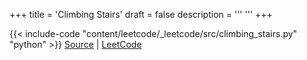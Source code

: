 +++
title = 'Climbing Stairs'
draft = false
description =  '''
'''
+++

{{< include-code "content/leetcode/_leetcode/src/climbing_stairs.py" "python" >}}
[Source](https://github.com/grind-rip/leetcode/blob/master/src/climbing_stairs.py) | [LeetCode](https://leetcode.com/problems/climbing-stairs)
